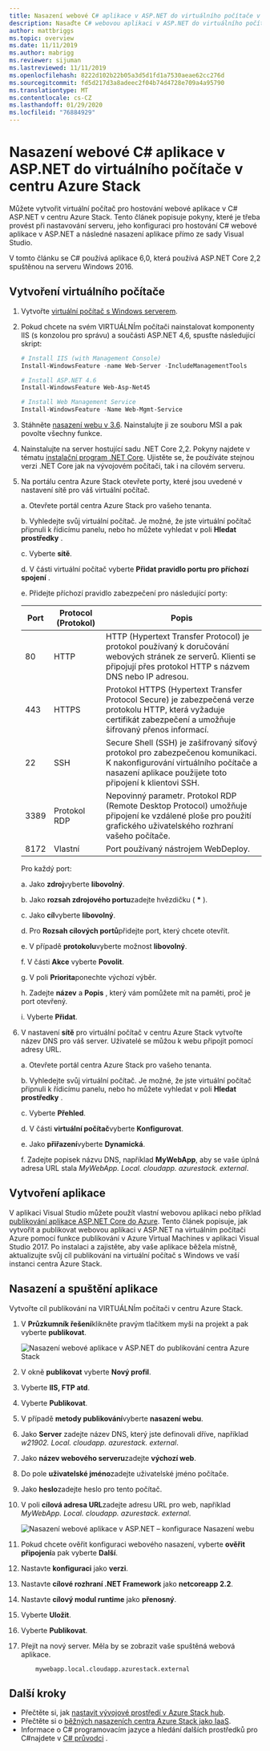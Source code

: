 ```yaml
---
title: Nasazení webové C# aplikace v ASP.NET do virtuálního počítače v centru Azure Stack
description: Nasaďte C# webovou aplikaci v ASP.NET do virtuálního počítače v centru Azure Stack.
author: mattbriggs
ms.topic: overview
ms.date: 11/11/2019
ms.author: mabrigg
ms.reviewer: sijuman
ms.lastreviewed: 11/11/2019
ms.openlocfilehash: 8222d102b22b05a3d5d1fd1a7530aeae62cc276d
ms.sourcegitcommit: fd5d217d3a8adeec2f04b74d4728e709a4a95790
ms.translationtype: MT
ms.contentlocale: cs-CZ
ms.lasthandoff: 01/29/2020
ms.locfileid: "76884929"
---
```

# <a name="deploy-a-c-aspnet-web-app-to-a-vm-in-azure-stack-hub"></a>Nasazení webové C# aplikace v ASP.NET do virtuálního počítače v centru Azure Stack

Můžete vytvořit virtuální počítač pro hostování webové aplikace v C# ASP.NET v centru Azure Stack. Tento článek popisuje pokyny, které je třeba provést při nastavování serveru, jeho konfiguraci pro hostování C# webové aplikace v ASP.NET a následné nasazení aplikace přímo ze sady Visual Studio.

V tomto článku se C# používá aplikace 6,0, která používá ASP.NET Core 2,2 spuštěnou na serveru Windows 2016.

## <a name="create-a-vm"></a>Vytvoření virtuálního počítače

1. Vytvořte [virtuální počítač s Windows serverem](azure-stack-quick-windows-portal.md).

1. Pokud chcete na svém VIRTUÁLNÍm počítači nainstalovat komponenty IIS (s konzolou pro správu) a součásti ASP.NET 4,6, spusťte následující skript:

    ```PowerShell  
    # Install IIS (with Management Console)
    Install-WindowsFeature -name Web-Server -IncludeManagementTools
    
    # Install ASP.NET 4.6
    Install-WindowsFeature Web-Asp-Net45
    
    # Install Web Management Service
    Install-WindowsFeature -Name Web-Mgmt-Service
    ```

1. Stáhněte [nasazení webu v 3.6](https://www.microsoft.com/download/details.aspx?id=43717). Nainstalujte ji ze souboru MSI a pak povolte všechny funkce.

1. Nainstalujte na server hostující sadu .NET Core 2,2. Pokyny najdete v tématu [instalační program .NET Core](https://dotnet.microsoft.com/download/dotnet-core/2.2). Ujistěte se, že používáte stejnou verzi .NET Core jak na vývojovém počítači, tak i na cílovém serveru.

1. Na portálu centra Azure Stack otevřete porty, které jsou uvedené v nastavení sítě pro váš virtuální počítač.

    a. Otevřete portál centra Azure Stack pro vašeho tenanta.

    b. Vyhledejte svůj virtuální počítač. Je možné, že jste virtuální počítač připnuli k řídicímu panelu, nebo ho můžete vyhledat v poli **Hledat prostředky** .

    c. Vyberte **sítě**.

    d. V části virtuální počítač vyberte **Přidat pravidlo portu pro příchozí spojení** .

    e. Přidejte příchozí pravidlo zabezpečení pro následující porty:

    | Port | Protocol (Protokol) | Popis |
    | --- | --- | --- |
    | 80 | HTTP | HTTP (Hypertext Transfer Protocol) je protokol používaný k doručování webových stránek ze serverů. Klienti se připojují přes protokol HTTP s názvem DNS nebo IP adresou. |
    | 443 | HTTPS | Protokol HTTPS (Hypertext Transfer Protocol Secure) je zabezpečená verze protokolu HTTP, která vyžaduje certifikát zabezpečení a umožňuje šifrovaný přenos informací.  |
    | 22 | SSH | Secure Shell (SSH) je zašifrovaný síťový protokol pro zabezpečenou komunikaci. K nakonfigurování virtuálního počítače a nasazení aplikace použijete toto připojení k klientovi SSH. |
    | 3389 | Protokol RDP | Nepovinný parametr. Protokol RDP (Remote Desktop Protocol) umožňuje připojení ke vzdálené ploše pro použití grafického uživatelského rozhraní vašeho počítače.   |
    | 8172 | Vlastní | Port používaný nástrojem WebDeploy. |

    Pro každý port:

    a. Jako **zdroj**vyberte **libovolný**.

    b. Jako **rozsah zdrojového portu**zadejte hvězdičku ( **\*** ).

    c. Jako **cíl**vyberte **libovolný**.

    d. Pro **Rozsah cílových portů**přidejte port, který chcete otevřít.

    e. V případě **protokolu**vyberte možnost **libovolný**.

    f. V části **Akce** vyberte **Povolit**.

    g. V poli **Priorita**ponechte výchozí výběr.

    h. Zadejte **název** a **Popis** , který vám pomůžete mít na paměti, proč je port otevřený.

    i. Vyberte **Přidat**.

1.  V nastavení **sítě** pro virtuální počítač v centru Azure Stack vytvořte název DNS pro váš server. Uživatelé se můžou k webu připojit pomocí adresy URL.

    a. Otevřete portál centra Azure Stack pro vašeho tenanta.

    b. Vyhledejte svůj virtuální počítač. Je možné, že jste virtuální počítač připnuli k řídicímu panelu, nebo ho můžete vyhledat v poli **Hledat prostředky** .

    c. Vyberte **Přehled**.

    d. V části **virtuální počítač**vyberte **Konfigurovat**.

    e. Jako **přiřazení**vyberte **Dynamická**.

    f. Zadejte popisek názvu DNS, například **MyWebApp**, aby se vaše úplná adresa URL stala *MyWebApp. Local. cloudapp. azurestack. external*.

## <a name="create-an-app"></a>Vytvoření aplikace 

V aplikaci Visual Studio můžete použít vlastní webovou aplikaci nebo příklad [publikování aplikace ASP.NET Core do Azure](https://docs.microsoft.com/aspnet/core/tutorials/razor-pages/razor-pages-start?view=aspnetcore-2.2&tabs=visual-studio
). Tento článek popisuje, jak vytvořit a publikovat webovou aplikaci v ASP.NET na virtuálním počítači Azure pomocí funkce publikování v Azure Virtual Machines v aplikaci Visual Studio 2017. Po instalaci a zajistěte, aby vaše aplikace běžela místně, aktualizujte svůj cíl publikování na virtuální počítač s Windows ve vaší instanci centra Azure Stack.

## <a name="deploy-and-run-the-app"></a>Nasazení a spuštění aplikace

Vytvořte cíl publikování na VIRTUÁLNÍm počítači v centru Azure Stack.

1. V **Průzkumník řešení**klikněte pravým tlačítkem myši na projekt a pak vyberte **publikovat**.

    ![Nasazení webové aplikace v ASP.NET do publikování centra Azure Stack](media/azure-stack-dev-start-howto-vm-dotnet/deploy-app-to-azure-stack.png)

1. V okně **publikovat** vyberte **Nový profil**.
1. Vyberte **IIS, FTP atd**.
1. Vyberte **Publikovat**.
1. V případě **metody publikování**vyberte **nasazení webu**.
1. Jako **Server** zadejte název DNS, který jste definovali dříve, například *w21902. Local. cloudapp. azurestack. external*.
1. Jako **název webového serveru**zadejte **výchozí web**.
1. Do pole **uživatelské jméno**zadejte uživatelské jméno počítače.
1. Jako **heslo**zadejte heslo pro tento počítač.
1. V poli **cílová adresa URL**zadejte adresu URL pro web, například *MyWebApp. Local. cloudapp. azurestack. external*.

    ![Nasazení webové aplikace v ASP.NET – konfigurace Nasazení webu](media/azure-stack-dev-start-howto-vm-dotnet/configure-web-deploy.png)

1. Pokud chcete ověřit konfiguraci webového nasazení, vyberte **ověřit připojení**a pak vyberte **Další**.
1. Nastavte **konfiguraci** jako **verzi**.
1. Nastavte **cílové rozhraní .NET Framework** jako **netcoreapp 2.2**.
1. Nastavte **cílový modul runtime** jako **přenosný**.
1. Vyberte **Uložit**.
1. Vyberte **Publikovat**.
1. Přejít na nový server. Měla by se zobrazit vaše spuštěná webová aplikace.

    ```http  
        mywebapp.local.cloudapp.azurestack.external
    ```

## <a name="next-steps"></a>Další kroky

- Přečtěte si, jak [nastavit vývojové prostředí v Azure Stack hub](azure-stack-dev-start.md).
- Přečtěte si o [běžných nasazeních centra Azure Stack jako IaaS](azure-stack-dev-start-deploy-app.md).
- Informace o C# programovacím jazyce a hledání dalších prostředků pro C#najdete v [ C# průvodci](https://docs.microsoft.com/dotnet/csharp/) .
